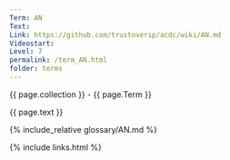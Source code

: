 ```yaml
---
Term: AN
Text: 
Link: https://github.com/trustoverip/acdc/wiki/AN.md
Videostart: 
Level: 7
permalink: /term_AN.html
folder: terms
---
```


{{ page.collection }} - {{ page.Term }}

   {{ page.text }}

{% include_relative glossary/AN.md %}

 {% include links.html %} 
